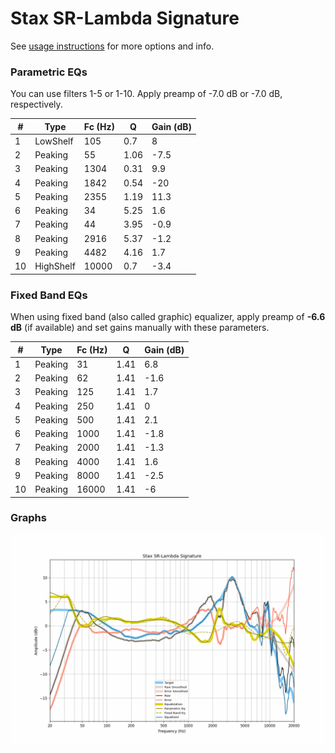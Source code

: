 # Stax SR-Lambda Signature
See [usage instructions](https://github.com/jaakkopasanen/AutoEq#usage) for more options and info.

### Parametric EQs
You can use filters 1-5 or 1-10. Apply preamp of -7.0 dB or -7.0 dB, respectively.

|   # | Type      |   Fc (Hz) |    Q |   Gain (dB) |
|-----|-----------|-----------|------|-------------|
|   1 | LowShelf  |       105 | 0.7  |         8   |
|   2 | Peaking   |        55 | 1.06 |        -7.5 |
|   3 | Peaking   |      1304 | 0.31 |         9.9 |
|   4 | Peaking   |      1842 | 0.54 |       -20   |
|   5 | Peaking   |      2355 | 1.19 |        11.3 |
|   6 | Peaking   |        34 | 5.25 |         1.6 |
|   7 | Peaking   |        44 | 3.95 |        -0.9 |
|   8 | Peaking   |      2916 | 5.37 |        -1.2 |
|   9 | Peaking   |      4482 | 4.16 |         1.7 |
|  10 | HighShelf |     10000 | 0.7  |        -3.4 |

### Fixed Band EQs
When using fixed band (also called graphic) equalizer, apply preamp of **-6.6 dB** (if available) and set gains manually with these parameters.

|   # | Type    |   Fc (Hz) |    Q |   Gain (dB) |
|-----|---------|-----------|------|-------------|
|   1 | Peaking |        31 | 1.41 |         6.8 |
|   2 | Peaking |        62 | 1.41 |        -1.6 |
|   3 | Peaking |       125 | 1.41 |         1.7 |
|   4 | Peaking |       250 | 1.41 |         0   |
|   5 | Peaking |       500 | 1.41 |         2.1 |
|   6 | Peaking |      1000 | 1.41 |        -1.8 |
|   7 | Peaking |      2000 | 1.41 |        -1.3 |
|   8 | Peaking |      4000 | 1.41 |         1.6 |
|   9 | Peaking |      8000 | 1.41 |        -2.5 |
|  10 | Peaking |     16000 | 1.41 |        -6   |

### Graphs
![](./Stax%20SR-Lambda%20Signature.png)

